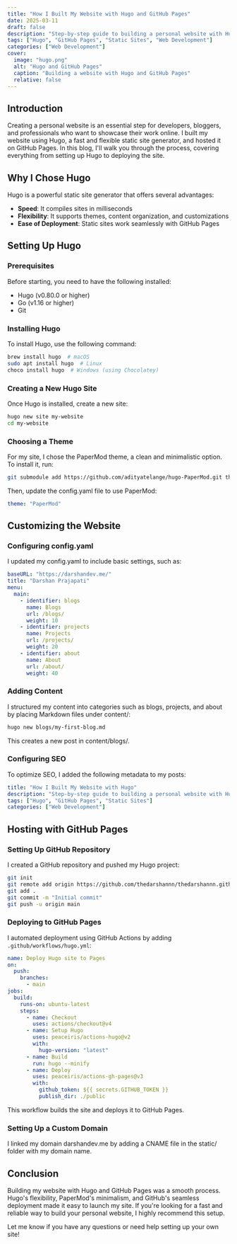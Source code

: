 ```yaml
---
title: "How I Built My Website with Hugo and GitHub Pages"
date: 2025-03-11
draft: false
description: "Step-by-step guide to building a personal website with Hugo and GitHub Pages."
tags: ["Hugo", "GitHub Pages", "Static Sites", "Web Development"]
categories: ["Web Development"]
cover:
  image: "hugo.png"
  alt: "Hugo and GitHub Pages"
  caption: "Building a website with Hugo and GitHub Pages"
  relative: false
---
```


## Introduction

Creating a personal website is an essential step for developers, bloggers, and professionals who want to showcase their work online. I built my website using Hugo, a fast and flexible static site generator, and hosted it on GitHub Pages. In this blog, I'll walk you through the process, covering everything from setting up Hugo to deploying the site.

## Why I Chose Hugo

Hugo is a powerful static site generator that offers several advantages:

- **Speed**: It compiles sites in milliseconds
- **Flexibility**: It supports themes, content organization, and customizations
- **Ease of Deployment**: Static sites work seamlessly with GitHub Pages

## Setting Up Hugo

### Prerequisites

Before starting, you need to have the following installed:

- Hugo (v0.80.0 or higher)
- Go (v1.16 or higher)
- Git

### Installing Hugo

To install Hugo, use the following command:

```bash
brew install hugo  # macOS
sudo apt install hugo  # Linux
choco install hugo  # Windows (using Chocolatey)
```

### Creating a New Hugo Site

Once Hugo is installed, create a new site:

```bash
hugo new site my-website
cd my-website
```

### Choosing a Theme

For my site, I chose the PaperMod theme, a clean and minimalistic option. To install it, run:

```bash
git submodule add https://github.com/adityatelange/hugo-PaperMod.git themes/PaperMod
```

Then, update the config.yaml file to use PaperMod:

```yaml
theme: "PaperMod"
```

## Customizing the Website

### Configuring config.yaml

I updated my config.yaml to include basic settings, such as:

```yaml
baseURL: "https://darshandev.me/"
title: "Darshan Prajapati"
menu:
  main:
    - identifier: blogs
      name: Blogs
      url: /blogs/
      weight: 10
    - identifier: projects
      name: Projects
      url: /projects/
      weight: 20
    - identifier: about
      name: About
      url: /about/
      weight: 40
```

### Adding Content

I structured my content into categories such as blogs, projects, and about by placing Markdown files under content/:

```bash
hugo new blogs/my-first-blog.md
```

This creates a new post in content/blogs/.

### Configuring SEO

To optimize SEO, I added the following metadata to my posts:

```yaml
title: "How I Built My Website with Hugo"
description: "Step-by-step guide to building a personal website with Hugo and GitHub Pages."
tags: ["Hugo", "GitHub Pages", "Static Sites"]
categories: ["Web Development"]
```

## Hosting with GitHub Pages

### Setting Up GitHub Repository

I created a GitHub repository and pushed my Hugo project:

```bash
git init
git remote add origin https://github.com/thedarshannn/thedarshannn.github.io.git
git add .
git commit -m "Initial commit"
git push -u origin main
```

### Deploying to GitHub Pages

I automated deployment using GitHub Actions by adding `.github/workflows/hugo.yml`:

```yaml
name: Deploy Hugo site to Pages
on:
  push:
    branches:
      - main
jobs:
  build:
    runs-on: ubuntu-latest
    steps:
      - name: Checkout
        uses: actions/checkout@v4
      - name: Setup Hugo
        uses: peaceiris/actions-hugo@v2
        with:
          hugo-version: "latest"
      - name: Build
        run: hugo --minify
      - name: Deploy
        uses: peaceiris/actions-gh-pages@v3
        with:
          github_token: ${{ secrets.GITHUB_TOKEN }}
          publish_dir: ./public
```

This workflow builds the site and deploys it to GitHub Pages.

### Setting Up a Custom Domain

I linked my domain darshandev.me by adding a CNAME file in the static/ folder with my domain name.

## Conclusion

Building my website with Hugo and GitHub Pages was a smooth process. Hugo's flexibility, PaperMod's minimalism, and GitHub's seamless deployment made it easy to launch my site. If you're looking for a fast and reliable way to build your personal website, I highly recommend this setup.

Let me know if you have any questions or need help setting up your own site!
